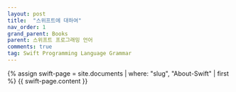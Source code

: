 ```yaml
---
layout: post
title:  "스위프트에 대하여"
nav_order: 1
grand_parent: Books
parent: 스위프트 프로그래밍 언어
comments: true
tag: Swift Programming Language Grammar
---
```


{% assign swift-page = site.documents | where: "slug", "About-Swift" | first %}
{{ swift-page.content }}
